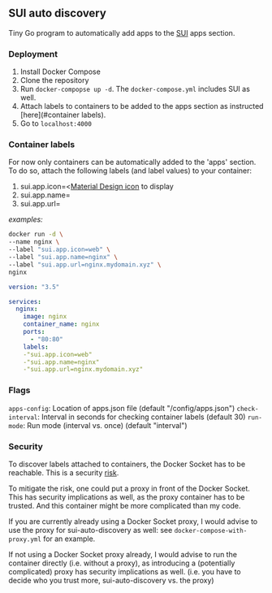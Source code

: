 ## SUI auto discovery

Tiny Go program to automatically add apps to the [SUI](https://github.com/jeroenpardon/sui) apps section.

### Deployment

1. Install Docker Compose
2. Clone the repository
3. Run `docker-compopse up -d`. The `docker-compose.yml` includes SUI as well.
4. Attach labels to containers to be added to the apps section as instructed [here](#container labels).
5. Go to `localhost:4000`

### Container labels

For now only containers can be automatically added to the 'apps' section. To do so, attach the following labels (and label values) to your container:

1. sui.app.icon=<[Material Design icon](https://materialdesignicons.com/) to display
2. sui.app.name=<name to display>
3. sui.app.url=<url to display>

*examples:*

```sh
docker run -d \
--name nginx \
--label "sui.app.icon=web" \
--label "sui.app.name=nginx" \
--label "sui.app.url=nginx.mydomain.xyz" \
nginx
```

```yml
version: "3.5"

services:
  nginx:
    image: nginx
    container_name: nginx
    ports:
      - "80:80"
    labels:
    -"sui.app.icon=web"
    -"sui.app.name=nginx"
    -"sui.app.url=nginx.mydomain.xyz"
```

### Flags

`apps-config`: Location of apps.json file (default "/config/apps.json")
`check-interval`: Interval in seconds for checking container labels (default 30)
`run-mode`: Run mode (interval vs. once) (default "interval")

### Security

To discover labels attached to containers, the Docker Socket has to be reachable.
This is a security [risk](https://raesene.github.io/blog/2016/03/06/The-Dangers-Of-Docker.sock/).

To mitigate the risk, one could put a proxy in front of the Docker Socket. This has security implications as well, as the proxy container has to be trusted. And this container might be more complicated than my code.

If you are currently already using a Docker Socket proxy, I would advise to use the proxy for sui-auto-discovery as well: see `docker-compose-with-proxy.yml` for an example.

If not using a Docker Socket proxy already, I would advise to run the container directly (i.e. without a proxy), as introducing a (potentially complicated) proxy has security implications as well. (i.e. you have to decide who you trust more, sui-auto-discovery vs. the proxy)
